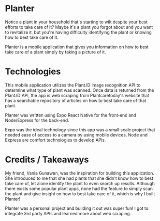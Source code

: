 # Planter

Notice a plant in your household that's starting to wilt despite your best efforts to take care of it? Maybe it's a plant you forgot about and you want to revitalize it, but you're having difficulty identifying the plant or knowing how to best take care of it. 

Planter is a mobile application that gives you information on how to best take care of a plant simply by taking a picture of it.

# Technologies

This mobile application utilizes the Plant.ID image recognition API to determine what type of plant was scanned. Once data is returned from the Plant.ID API, the app is web scraping from Plantcaretoday's website that has a searchable repository of articles on how to best take care of that plant.

Planter was written using Expo React Native for the front-end and Node/Express for the back-end.

Expo was the ideal technology since this app was a small scale project that needed ease of access to a camera by using mobile devices. Node and Express are comfort technologies to develop APIs.

# Credits / Takeaways

My friend, Vania Gunawan, was the inspiration for building this application. She introduced to me that she had plants that she didn't know how to best take care of, let alone identify the plant to even search up results. Although there exists some popular plant apps, none had the feature to simply scan the plant and give insight on how to best take care of it, which is why I built Planter!

Planter was a personal project and building it out was super fun! I got to integrate 3rd party APIs and learned more about web scraping.

